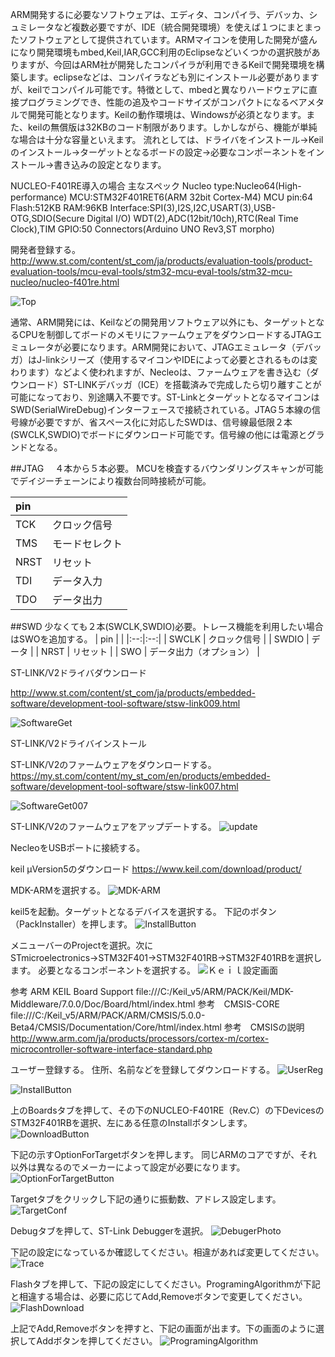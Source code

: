 ARM開発するに必要なソフトウェアは、エディタ、コンパイラ、デバッカ、シュミレータなど複数必要ですが、IDE（統合開発環境）を使えば１つにまとまったソフトウェアとして提供されています。ARMマイコンを使用した開発が盛んになり開発環境もmbed,Keil,IAR,GCC利用のEclipseなどいくつかの選択肢がありますが、今回はARM社が開発したコンパイラが利用できるKeilで開発環境を構築します。eclipseなどは、コンパイラなども別にインストール必要がありますが、keilでコンパイル可能です。特徴として、mbedと異なりハードウェアに直接プログラミングでき、性能の追及やコードサイズがコンパクトになるベアメタルで開発可能となります。Keilの動作環境は、Windowsが必須となります。また、keilの無償版は32KBのコード制限があります。しかしながら、機能が単純な場合は十分な容量といえます。
流れとしては、ドライバをインストール→Keilのインストール→ターゲットとなるボードの設定→必要なコンポーネントをインストール→書き込みの設定となります。

NUCLEO-F401RE導入の場合
  主なスペック
    Nucleo type:Nucleo64(High-performance)
    MCU:STM32F401RET6(ARM 32bit Cortex-M4)
    MCU pin:64
    Flash:512KB
    RAM:96KB
    Interface:SPI(3),I2S,I2C,USART(3),USB-OTG,SDIO(Secure Digital I/O)
    WDT(2),ADC(12bit/10ch),RTC(Real Time Clock),TIM
    GPIO:50
    Connectors(Arduino UNO Rev3,ST morpho)

開発者登録する。
http://www.st.com/content/st_com/ja/products/evaluation-tools/product-evaluation-tools/mcu-eval-tools/stm32-mcu-eval-tools/stm32-mcu-nucleo/nucleo-f401re.html

![Top](../img/F401Top.png)


通常、ARM開発には、Keilなどの開発用ソフトウェア以外にも、ターゲットとなるCPUを制御してボードのメモリにファームウェアをダウンロードするJTAGエミュレータが必要になります。ARM開発において、JTAGエミュレータ（デバッガ）はJ-linkシリーズ（使用するマイコンやIDEによって必要とされるものは変わります）などよく使われますが、Necleoは、ファームウェアを書き込む（ダウンロード）ST-LINKデバッガ（ICE）を搭載済みで完成したら切り離すことが可能になっており、別途購入不要です。ST-LinkとターゲットとなるマイコンはSWD(SerialWireDebug)インターフェースで接続されている。JTAG５本線の信号線が必要ですが、省スペース化に対応したSWDは、信号線最低限２本(SWCLK,SWDIO)でボードにダウンロード可能です。信号線の他には電源とグランドとなる。

##JTAG　
４本から５本必要。
MCUを検査するバウンダリングスキャンが可能でデイジーチェーンにより複数台同時接続が可能。

| pin |  |
|:--|:--|
| TCK | クロック信号 |
| TMS | モードセレクト |
| NRST | リセット |
| TDI | データ入力 |
| TDO | データ出力 |

##SWD
少なくても２本(SWCLK,SWDIO)必要。トレース機能を利用したい場合はSWOを追加する。
| pin |  |
|:--:|:--:|
| SWCLK | クロック信号 |
| SWDIO | データ |
| NRST | リセット |
| SWO | データ出力（オプション） |

ST-LINK/V2ドライバダウンロード

http://www.st.com/content/st_com/ja/products/embedded-software/development-tool-software/stsw-link009.html

![SoftwareGet](../img/SoftwareGet009.png)

ST-LINK/V2ドライバインストール

ST-LINK/V2のファームウェアをダウンロードする。
https://my.st.com/content/my_st_com/en/products/embedded-software/development-tool-software/stsw-link007.html


![SoftwareGet007](../img/GETSoftware.png)


ST-LINK/V2のファームウェアをアップデートする。
![update](../img/update.png)

NecleoをUSBポートに接続する。

keil μVersion5のダウンロード
https://www.keil.com/download/product/

MDK-ARMを選択する。
![MDK-ARM](../img/MDK-ARM.png)

keil5を起動。ターゲットとなるデバイスを選択する。
下記のボタン（PackInstaller）を押します。
![InstallButton](../img/BoradPackInstall.jpg)

メニューバーのProjectを選択。次にSTmicroelectronics→STM32F401→STM32F401RB→STM32F401RBを選択します。
必要となるコンポーネントを選択する。
![Ｋｅｉｌ設定画面](../img/Keil_Soc_Select.jpg)

参考 ARM KEIL Board Support
file:///C:/Keil_v5/ARM/PACK/Keil/MDK-Middleware/7.0.0/Doc/Board/html/index.html
参考　CMSIS-CORE
file:///C:/Keil_v5/ARM/PACK/ARM/CMSIS/5.0.0-Beta4/CMSIS/Documentation/Core/html/index.html
参考　CMSISの説明
http://www.arm.com/ja/products/processors/cortex-m/cortex-microcontroller-software-interface-standard.php


ユーザー登録する。 住所、名前などを登録してダウンロードする。
![UserReg](../img/userTmp.png)

![InstallButton](../img/ManegerInstallButton.png)

上のBoardsタブを押して、その下のNUCLEO-F401RE（Rev.C）の下DevicesのSTM32F401RBを選択、左にある任意のInstallボタンします。
![DownloadButton](../img/BoardDownload.jpg)

下記の示すOptionForTargetボタンを押します。
同じARMのコアですが、それ以外は異なるのでメーカーによって設定が必要になります。
![OptionForTargetButton](../img/OptionForTarget.png)


Targetタブをクリックし下記の通りに振動数、アドレス設定します。
![TargetConf](../img/TargetPhoto.png)


Debugタブを押して、ST-Link Debuggerを選択。
![DebugerPhoto](../img/DebugerPhoto.png)


下記の設定になっているか確認してください。相違があれば変更してください。
![Trace](../img/Trace.png)


Flashタブを押して、下記の設定にしてください。ProgramingAlgorithmが下記と相違する場合は、必要に応じてAdd,Removeボタンで変更してください。
![FlashDownload](../img/FlashDownload.png)


上記でAdd,Removeボタンを押すと、下記の画面が出ます。下の画面のように選択してAddボタンを押してください。
![ProgramingAlgorithm](../img/ProgramingAlgorithm.png)
